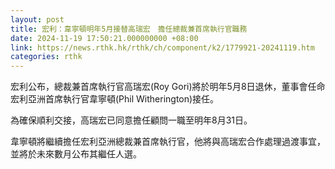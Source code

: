 ```yaml
---
layout: post
title: 宏利：韋寧頓明年5月接替高瑞宏　擔任總裁兼首席執行官職務
date: 2024-11-19 17:50:21.000000000 +08:00
link: https://news.rthk.hk/rthk/ch/component/k2/1779921-20241119.htm
categories: rthk
---
```


宏利公布，總裁兼首席執行官高瑞宏(Roy Gori)將於明年5月8日退休，董事會任命宏利亞洲首席執行官韋寧頓(Phil Witherington)接任。

為確保順利交接，高瑞宏已同意擔任顧問一職至明年8月31日。

韋寧頓將繼續擔任宏利亞洲總裁兼首席執行官，他將與高瑞宏合作處理過渡事宜，並將於未來數月公布其繼任人選。
